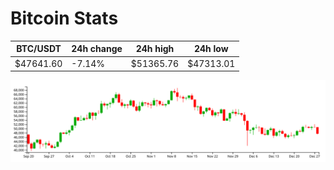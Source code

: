 # Bitcoin Stats

BTC/USDT|24h change|24h high|24h low|
|---|---|---|---|
|$47641.60|-7.14%|$51365.76|$47313.01|

<img src="./chart.svg">
